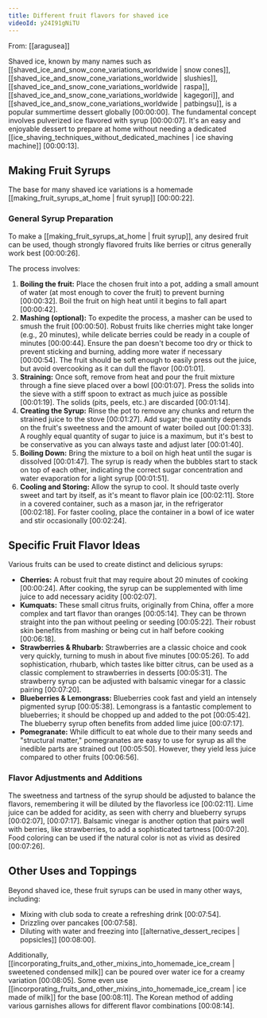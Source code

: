 ```yaml
---
title: Different fruit flavors for shaved ice
videoId: y24I91gNiTU
---
```


From: [[aragusea]] <br/> 

Shaved ice, known by many names such as [[shaved_ice_and_snow_cone_variations_worldwide | snow cones]], [[shaved_ice_and_snow_cone_variations_worldwide | slushies]], [[shaved_ice_and_snow_cone_variations_worldwide | raspa]], [[shaved_ice_and_snow_cone_variations_worldwide | kagegori]], and [[shaved_ice_and_snow_cone_variations_worldwide | patbingsu]], is a popular summertime dessert globally [00:00:00]. The fundamental concept involves pulverized ice flavored with syrup [00:00:07]. It's an easy and enjoyable dessert to prepare at home without needing a dedicated [[ice_shaving_techniques_without_dedicated_machines | ice shaving machine]] [00:00:13].

## Making Fruit Syrups

The base for many shaved ice variations is a homemade [[making_fruit_syrups_at_home | fruit syrup]] [00:00:22].

### General Syrup Preparation

To make a [[making_fruit_syrups_at_home | fruit syrup]], any desired fruit can be used, though strongly flavored fruits like berries or citrus generally work best [00:00:26].

The process involves:
1.  **Boiling the fruit:** Place the chosen fruit into a pot, adding a small amount of water (at most enough to cover the fruit) to prevent burning [00:00:32]. Boil the fruit on high heat until it begins to fall apart [00:00:42].
2.  **Mashing (optional):** To expedite the process, a masher can be used to smush the fruit [00:00:50]. Robust fruits like cherries might take longer (e.g., 20 minutes), while delicate berries could be ready in a couple of minutes [00:00:44]. Ensure the pan doesn't become too dry or thick to prevent sticking and burning, adding more water if necessary [00:00:54]. The fruit should be soft enough to easily press out the juice, but avoid overcooking as it can dull the flavor [00:01:01].
3.  **Straining:** Once soft, remove from heat and pour the fruit mixture through a fine sieve placed over a bowl [00:01:07]. Press the solids into the sieve with a stiff spoon to extract as much juice as possible [00:01:19]. The solids (pits, peels, etc.) are discarded [00:01:14].
4.  **Creating the Syrup:** Rinse the pot to remove any chunks and return the strained juice to the stove [00:01:27]. Add sugar; the quantity depends on the fruit's sweetness and the amount of water boiled out [00:01:33]. A roughly equal quantity of sugar to juice is a maximum, but it's best to be conservative as you can always taste and adjust later [00:01:40].
5.  **Boiling Down:** Bring the mixture to a boil on high heat until the sugar is dissolved [00:01:47]. The syrup is ready when the bubbles start to stack on top of each other, indicating the correct sugar concentration and water evaporation for a light syrup [00:01:51].
6.  **Cooling and Storing:** Allow the syrup to cool. It should taste overly sweet and tart by itself, as it's meant to flavor plain ice [00:02:11]. Store in a covered container, such as a mason jar, in the refrigerator [00:02:18]. For faster cooling, place the container in a bowl of ice water and stir occasionally [00:02:24].

## Specific Fruit Flavor Ideas

Various fruits can be used to create distinct and delicious syrups:

*   **Cherries:** A robust fruit that may require about 20 minutes of cooking [00:00:24]. After cooking, the syrup can be supplemented with lime juice to add necessary acidity [00:02:07].
*   **Kumquats:** These small citrus fruits, originally from China, offer a more complex and tart flavor than oranges [00:05:14]. They can be thrown straight into the pan without peeling or seeding [00:05:22]. Their robust skin benefits from mashing or being cut in half before cooking [00:06:18].
*   **Strawberries & Rhubarb:** Strawberries are a classic choice and cook very quickly, turning to mush in about five minutes [00:05:26]. To add sophistication, rhubarb, which tastes like bitter citrus, can be used as a classic complement to strawberries in desserts [00:05:31]. The strawberry syrup can be adjusted with balsamic vinegar for a classic pairing [00:07:20].
*   **Blueberries & Lemongrass:** Blueberries cook fast and yield an intensely pigmented syrup [00:05:38]. Lemongrass is a fantastic complement to blueberries; it should be chopped up and added to the pot [00:05:42]. The blueberry syrup often benefits from added lime juice [00:07:17].
*   **Pomegranate:** While difficult to eat whole due to their many seeds and "structural matter," pomegranates are easy to use for syrup as all the inedible parts are strained out [00:05:50]. However, they yield less juice compared to other fruits [00:06:56].

### Flavor Adjustments and Additions

The sweetness and tartness of the syrup should be adjusted to balance the flavors, remembering it will be diluted by the flavorless ice [00:02:11]. Lime juice can be added for acidity, as seen with cherry and blueberry syrups [00:02:07], [00:07:17]. Balsamic vinegar is another option that pairs well with berries, like strawberries, to add a sophisticated tartness [00:07:20]. Food coloring can be used if the natural color is not as vivid as desired [00:07:26].

## Other Uses and Toppings

Beyond shaved ice, these fruit syrups can be used in many other ways, including:
*   Mixing with club soda to create a refreshing drink [00:07:54].
*   Drizzling over pancakes [00:07:58].
*   Diluting with water and freezing into [[alternative_dessert_recipes | popsicles]] [00:08:00].

Additionally, [[incorporating_fruits_and_other_mixins_into_homemade_ice_cream | sweetened condensed milk]] can be poured over water ice for a creamy variation [00:08:05]. Some even use [[incorporating_fruits_and_other_mixins_into_homemade_ice_cream | ice made of milk]] for the base [00:08:11]. The Korean method of adding various garnishes allows for different flavor combinations [00:08:14].
